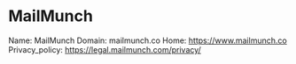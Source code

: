 
# MailMunch

Name: MailMunch
Domain: mailmunch.co
Home: https://www.mailmunch.co
Privacy_policy: https://legal.mailmunch.com/privacy/
